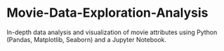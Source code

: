 # Movie-Data-Exploration-Analysis
In-depth data analysis and visualization of movie attributes using Python (Pandas, Matplotlib, Seaborn) and a Jupyter Notebook.
